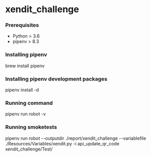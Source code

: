 # xendit_challenge

### Prerequisites
* Python > 3.6
* pipenv > 8.3

### Installing pipenv
brew install pipenv

### Installing pipenv development packages
pipenv install -d

### Running command
pipenv run robot -v

### Running smoketests
pipenv run robot --outputdir ./report/xendit_challenge --variablefile ./Resources/Variables/xendit.py -i api_update_qr_code xendit_challenge/Test/

